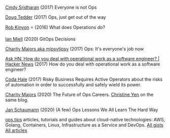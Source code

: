 
[Cindy Sridharan](https://medium.com/@copyconstruct/the-death-of-ops-is-greatly-exaggerated-ff3bd4a67f24)
(2017) Everyone is not Ops

[Doug Tedder](https://www.dougtedder.com/2017/09/03/ops-just-get-out-of-the-way/)
(2017) Ops, just get out of the way

[Rob Kinyon](https://sysadvent.blogspot.be/2016/12/day-10-what-does-operations-do.html)
:star:
(2016) What does Operations *do*?

[Ian Miell](https://zwischenzugs.com/2020/11/30/gitops-decisions/)
(2020) GitOps Decisions

[Charity Majors aka mipsytipsy](https://opensource.com/article/17/7/state-systems-administration)
(2017) Ops: It's everyone's job now

[Ask HN: How do you deal with operational work as a software engineer? | Hacker News](https://news.ycombinator.com/item?id=15737215)
(2017) How do you deal with operational work as a software engineer?

[Coda Hale](https://codahale.com/risky-business-requires-active-operators/)
(2017) Risky Business Requires Active Operators
about the risks of automation in order to successfully and safely wield its power.

[Charity Majors](https://www.honeycomb.io/blog/the-future-of-ops-careers/)
(2020) The Future of Ops Careers.
[Christine Yen](https://www.honeycomb.io/blog/the-future-of-developer-careers/)
on the same blog.

[Jan Schaumann](https://www.netmeister.org/blog/ops-lessons.html)
(2020) (A few) Ops Lessons We All Learn The Hard Way

[ops.tips](https://ops.tips/)
articles, tutorials and guides about cloud-native technologies: AWS, Golang, Containers, Linux, Infrastructure as a Service and DevOps. [All gists](https://ops.tips/gists/)
[All articles](https://ops.tips/blog/)

